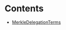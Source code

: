 

# Contents
- [MerkleDelegationTerms](MerkleDelegationTerms.sol/contract.MerkleDelegationTerms.md)
